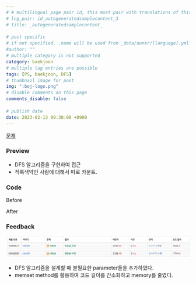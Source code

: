 ```yaml
---
# # multilingual page pair id, this must pair with translations of this page. (This name must be unique)
# lng_pair: id_autogeneratedsamplecontent_3
# title: _autogeneratedsamplecontent_

# post specific
# if not specified, .name will be used from _data/owner/[language].yml
#author: ""
# multiple category is not supported
category: baekjoon
# multiple tag entries are possible
tags: [PS, baekjoon, DFS]
# thumbnail image for post
img: ":boj-logo.png"
# disable comments on this page
comments_disable: false

# publish date
date: 2023-02-13 00:30:08 +0900
---
```


[ 문제 ](https://www.acmicpc.net/problem/10026)

### Preview
+ DFS 알고리즘을 구현하여 접근
+ 적록색약인 사람에 대해서 따로 카운트.


### Code

Before
<script src="https://gist.github.com/taehoonkange/967672585b46b143f83f4c34af23a54e.js"></script>
After
<script src="https://gist.github.com/taehoonkange/adb294235413ce3ae241c4ece5169ebc.js"></script>

### Feedback
![](/assets/img/posts/10026a.png)
![](/assets/img/posts/10026b.png)


+ DFS 알고리즘을 설계할 때 불필요한 parameter들을 추가하였다.   
+ memset method를 활용하여 코드 길이를 간소화하고 memory를 줄였다.

